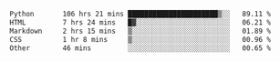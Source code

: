 <!--START_SECTION:waka-->

```txt
Python       106 hrs 21 mins ██████████████████████▒░░   89.11 %
HTML         7 hrs 24 mins   █▓░░░░░░░░░░░░░░░░░░░░░░░   06.21 %
Markdown     2 hrs 15 mins   ▒░░░░░░░░░░░░░░░░░░░░░░░░   01.89 %
CSS          1 hr 8 mins     ▒░░░░░░░░░░░░░░░░░░░░░░░░   00.96 %
Other        46 mins         ░░░░░░░░░░░░░░░░░░░░░░░░░   00.65 %
```

<!--END_SECTION:waka-->
